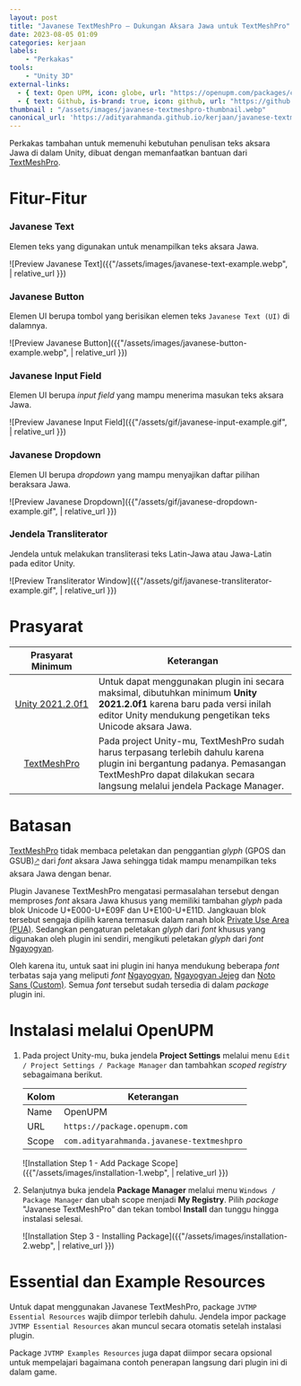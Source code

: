 ```yaml
---
layout: post
title: "Javanese TextMeshPro – Dukungan Aksara Jawa untuk TextMeshPro"
date: 2023-08-05 01:09
categories: kerjaan
labels: 
    - "Perkakas"
tools: 
    - "Unity 3D"
external-links:
  - { text: Open UPM, icon: globe, url: "https://openupm.com/packages/com.adityarahmanda.javanese-textmeshpro" }
  - { text: Github, is-brand: true, icon: github, url: "https://github.com/adityarahmanda/javanese-textmeshpro" }
thumbnail : "/assets/images/javanese-textmeshpro-thumbnail.webp"
canonical_url: 'https://adityarahmanda.github.io/kerjaan/javanese-textmeshpro'
---
```

Perkakas tambahan untuk memenuhi kebutuhan penulisan teks aksara Jawa di dalam Unity, dibuat dengan memanfaatkan bantuan dari [TextMeshPro](https://docs.unity3d.com/Packages/com.unity.textmeshpro@3.0/manual/index.html).

<!--excerpt-->

# Fitur-Fitur
### Javanese Text
Elemen teks yang digunakan untuk menampilkan teks aksara Jawa.

![Preview Javanese Text]({{"/assets/images/javanese-text-example.webp", | relative_url }})​

### Javanese Button
Elemen UI berupa tombol yang berisikan elemen teks `Javanese Text (UI)` di dalamnya.

![Preview Javanese Button]({{"/assets/images/javanese-button-example.webp", | relative_url }})​

### Javanese Input Field
Elemen UI berupa *input field* yang mampu menerima masukan teks aksara Jawa.

![Preview Javanese Input Field]({{"/assets/gif/javanese-input-example.gif", | relative_url }})

### Javanese Dropdown
Elemen UI berupa *dropdown* yang mampu menyajikan daftar pilihan beraksara Jawa.

![Preview Javanese Dropdown]({{"/assets/gif/javanese-dropdown-example.gif", | relative_url }})

### Jendela Transliterator
Jendela untuk melakukan transliterasi teks Latin-Jawa atau Jawa-Latin pada editor Unity.

![Preview Transliterator Window]({{"/assets/gif/javanese-transliterator-example.gif", | relative_url }})

# Prasyarat

<table>
  <thead>
    <tr>
      <th style="text-align: center; width:30%">Prasyarat Minimum</th>
      <th style="text-align: center">Keterangan</th>
    </tr>
  </thead>
  <tbody>
    <tr>
      <td style="text-align: center; vertical-align: middle"><a href="https://unity3d.com/unity/whats-new/2021.2.0">Unity 2021.2.0f1</a></td>
      <td>Untuk dapat menggunakan plugin ini secara maksimal, dibutuhkan minimum <strong>Unity 2021.2.0f1</strong> karena baru pada versi inilah editor Unity mendukung pengetikan teks Unicode aksara Jawa.</td>
    </tr>
    <tr>
      <td style="text-align: center; vertical-align: middle"><a href="https://docs.unity3d.com/Packages/com.unity.textmeshpro@3.0/manual/index.html">TextMeshPro</a></td>
      <td>Pada project Unity-mu, TextMeshPro sudah harus terpasang terlebih dahulu karena plugin ini bergantung padanya. Pemasangan TextMeshPro dapat dilakukan secara langsung melalui jendela Package Manager.</td>
    </tr>
  </tbody>
</table>

# Batasan
[TextMeshPro](https://docs.unity3d.com/Packages/com.unity.textmeshpro@3.0/manual/index.html) tidak membaca peletakan dan penggantian *glyph* (GPOS dan GSUB)[🡕](https://forum.unity.com/threads/needs-unicode-support.483802/#post-3148337) dari *font* aksara Jawa sehingga tidak mampu menampilkan teks aksara Jawa dengan benar.

Plugin Javanese TextMeshPro mengatasi permasalahan tersebut dengan memproses *font* aksara Jawa khusus yang memiliki tambahan *glyph* pada blok Unicode U+E000-U+E09F dan U+E100-U+E11D. Jangkauan blok tersebut sengaja dipilih karena termasuk dalam ranah blok [Private Use Area (PUA)](https://en.wikipedia.org/wiki/Private_Use_Areas#:~:text=In%20Unicode%2C%20a%20Private%20Use,characters%20by%20the%20Unicode%20Consortium.). Sedangkan pengaturan peletakan *glyph* dari *font* khusus yang digunakan oleh plugin ini sendiri, mengikuti peletakan *glyph* dari *font* [Ngayogyan](https://aksaradinusantara.com/fonta/nyk-ngayogyan.font). 

Oleh karena itu, untuk saat ini plugin ini hanya mendukung beberapa *font* terbatas saja yang meliputi *font* [Ngayogyan](https://aksaradinusantara.com/fonta/nyk-ngayogyan.font), [Ngayogyan Jejeg](https://aksaradinusantara.com/fonta/nyk-ngayogyan-jejeg.font) dan [Noto Sans (Custom)](https://github.com/adityarahmanda/javanese-textmeshpro/tree/master/Fonts/noto-sans.ttf). Semua *font* tersebut sudah tersedia di dalam *package* plugin ini.

# Instalasi melalui OpenUPM
1. Pada project Unity-mu, buka jendela **Project Settings**  melalui menu `Edit / Project Settings / Package Manager` dan tambahkan *scoped registry* sebagaimana berikut.

    | Kolom | Keterangan                                |
    | ----- | ----------------------------------------- |
    | Name  | OpenUPM                                   |
    | URL   | `https://package.openupm.com`             |
    | Scope | `com.adityarahmanda.javanese-textmeshpro` |

    ![Installation Step 1 - Add Package Scope]({{"/assets/images/installation-1.webp", | relative_url }})

2. Selanjutnya buka jendela **Package Manager** melalui menu `Windows / Package Manager` dan ubah scope menjadi **My Registry**. Pilih *package* "Javanese TextMeshPro" dan tekan tombol **Install** dan tunggu hingga instalasi selesai.

    ![Installation Step 3 - Installing Package]({{"/assets/images/installation-2.webp", | relative_url }})

# Essential dan Example Resources
Untuk dapat menggunakan Javanese TextMeshPro, package `JVTMP Essential Resources` wajib diimpor terlebih dahulu. Jendela impor package `JVTMP Essential Resources` akan muncul secara otomatis setelah instalasi plugin.

Package `JVTMP Examples Resources` juga dapat diimpor secara opsional untuk mempelajari bagaimana contoh penerapan langsung dari plugin ini di dalam game.
